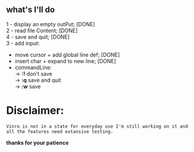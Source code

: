 ## what's I'll do

1 - display an empty outPut; [DONE]  
2 - read file Content; [DONE]  
4 - save and quit; [DONE]  
3 - add input:  
 - move cursor + add global line def; [DONE]  
 - insert char + expand to new line; [DONE]  
 - commandLine:  
  -> **:!**  don't save  
  -> **:q**  save and quit  
  -> **:w**  save  
 # Disclaimer:
 	Vinro is not in a state for everyday use I'm still working on it and all the features need extansive testing.
  **thanks for your patience**
 
